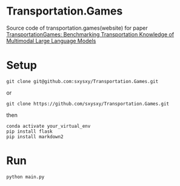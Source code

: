 # Transportation.Games
Source code of transportation.games(website) for paper <a href="https://arxiv.org/abs/2401.04471">TransportationGames: Benchmarking Transportation Knowledge of Multimodal Large Language Models</a>

# Setup 

```
git clone git@github.com:sxysxy/Transportation.Games.git 
```

or 

```
git clone https://github.com/sxysxy/Transportation.Games.git
```

then

```
conda activate your_virtual_env
pip install flask
pip install markdown2
```

# Run

```
python main.py
```
